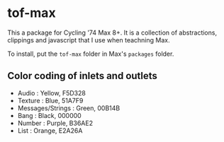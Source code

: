 # tof-max

This a package for Cycling '74 Max 8+. It is a collection of abstractions, clippings and javascript that I use when teachning Max.

To install, put the ```tof-max``` folder in Max's ```packages``` folder.

## Color coding of inlets and outlets

* Audio : 				Yellow, 	F5D328
* Texture : 			Blue, 		51A7F9
* Messages/Strings : 	Green, 		00B14B
* Bang : 				Black,  	000000
* Number :				Purple,		B36AE2
* List :				Orange,		E2A26A

